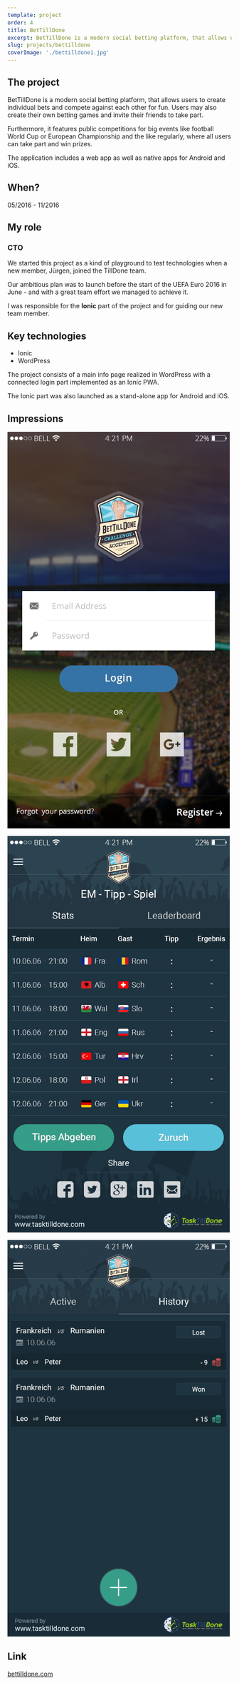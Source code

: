 ```yaml
---
template: project
order: 4
title: BetTillDone
excerpt: BetTillDone is a modern social betting platform, that allows users to create individual bets and compete against each other for fun.
slug: projects/bettilldone
coverImage: './bettilldone1.jpg'
---
```

## The project

BetTillDone is a modern social betting platform, that allows users to create individual bets and compete against each other for fun. Users may also create their own betting games and invite their friends to take part.

Furthermore, it features public competitions for big events like football World Cup or European Championship and the like regularly, where all users can take part and win prizes.

The application includes a web app as well as native apps for Android and iOS.

## When?

05/2016 - 11/2016

## My role

### CTO

We started this project as a kind of playground to test technologies when a new member, Jürgen, joined the TillDone team.

Our ambitious plan was to launch before the start of the UEFA Euro 2016 in June - and with a great team effort we managed to achieve it.

I was responsible for the **Ionic** part of the project and for guiding our new team member.

## Key technologies

* Ionic
* WordPress

The project consists of a main info page realized in WordPress with a connected login part implemented as an Ionic PWA.

The Ionic part was also launched as a stand-alone app for Android and iOS.

## Impressions

![BetTillDone app screenshot](bettilldone2.jpg "BetTillDone app screenshot")

![BetTillDone app screenshot](bettilldone3.jpg "BetTillDone app screenshot")

![BetTillDone app screenshot](bettilldone4.jpg "BetTillDone app screenshot")

## Link

<a target="_blank" href="https://www.bettilldone.com">bettilldone.com</a>